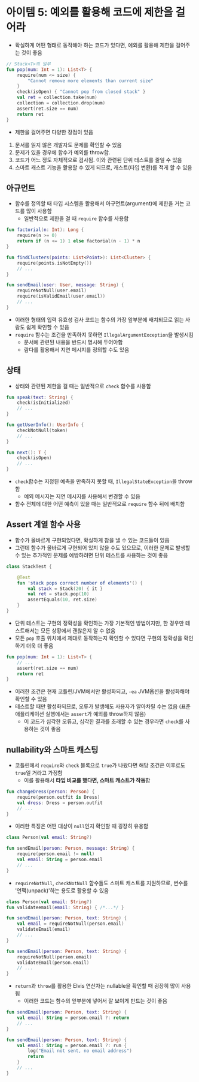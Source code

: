 # 아이템 5: 예외를 활용해 코드에 제한을 걸어라

- 확실하게 어떤 형태로 동작해야 하는 코드가 있다면, 예외를 활용해 제한을 걸어주는 것이 좋음

```kotlin
// Stack<T>의 일부
fun pop(num: Int = 1): List<T> {
    require(num <= size) {
        "Cannot remove more elements than current size"
    }
    check(isOpen) { "Cannot pop from closed stack" }
    val ret = collection.take(num)
    collection = collection.drop(num)
    assert(ret.size == num)
    return ret
}
```

- 제한을 걸어주면 다양한 장점이 있음

1. 문서를 읽지 않은 개발자도 문제를 확인할 수 있음
2. 문제가 있을 경우에 함수가 예외를 throw함.
3. 코드가 어느 정도 자체적으로 검사됨. 이와 관련된 단위 테스트를 줄일 수 있음
4. 스마트 캐스트 기능을 활용할 수 있게 되므로, 캐스트(타입 변환)를 적게 할 수 있음

## 아규먼트

- 함수를 정의할 때 타입 시스템을 활용해서 아규먼트(argument)에 제한을 거는 코드를 많이 사용함
  - 일반적으로 제한을 걸 때 `require` 함수를 사용함

```kotlin
fun factorial(n: Int): Long {
    require(n >= 0)
    return if (n <= 1) 1 else factorial(n - 1) * n
}

fun findClusters(points: List<Point>): List<Cluster> {
    require(points.isNotEmpty())
    // ...
}

fun sendEmail(user: User, message: String) {
    requireNotNull(user.email)
    require(isValidEmail(user.email))
    // ...
}
```

- 이러한 형태의 입력 유효성 검사 코드는 함수의 가장 앞부분에 배치되므로 읽는 사람도 쉽게 확인할 수 있음
- `require` 함수는 조건을 만족하지 못하면 `IllegalArgumentException`을 발생시킴
  - 문서에 관련된 내용을 반드시 명시해 두어야함
  - 람다를 활용해서 지연 메시지를 정의할 수도 있음

## 상태

- 상태와 관련된 제한을 걸 때는 일반적으로 `check` 함수를 사용함

```kotlin
fun speak(text: String) {
    check(isInitialized)
    // ...
}

fun getUserInfo(): UserInfo {
    checkNotNull(token)
    // ...
}

fun next(): T {
    check(isOpen)
    // ...
}
```

- `check`함수는 지정된 예측을 만족하지 못할 때, `IllegalStateException`을 throw함
  - 예외 메시지는 지연 메시지를 사용해서 변경할 수 있음
- 함수 전체에 대한 어떤 예측이 있을 때는 일반적으로 `require` 함수 뒤에 배치함

## Assert 계열 함수 사용

- 함수가 올바르게 구현되었다면, 확실하게 참을 낼 수 있는 코드들이 있음
- 그런데 함수가 올바르게 구현되어 있지 않을 수도 있으므로, 이러한 문제로 발생할 수 있는 추가적인 문제를 예방하려면 단위 테스트를 사용하는 것이 좋음

```kotlin
class StackTest {

    @Test
    fun 'stack pops correct number of elements'() {
        val stack = Stack(20) { it }
        val ret = stack.pop(10)
        assertEquals(10, ret.size)
    }
}
```

- 단위 테스트는 구현의 정확성을 확인하는 가장 기본적인 방법이지만, 한 경우만 테스트해서는 모든 상황에서 괜찮은지 알 수 없음
- 모든 `pop` 호출 위치에서 제대로 동작하는지 확인할 수 있다면 구현의 정확성을 확인하기 더욱 더 좋음

```kotlin
fun pop(num: Int = 1): List<T> {
    // ...
    assert(ret.size == num)
    return ret
}
```

- 이러한 조건은 현재 코틀린/JVM에서만 활성화되고, `-ea` JVM옵션을 활성화해야 확인할 수 있음
- 테스트할 때만 활성화되므로, 오류가 발생해도 사용자가 알아차릴 수는 없음 (표준 애플리케이션 실행에서는 `assert`가 예외를 throw하지 않음)
  - 이 코드가 심각한 오류고, 심각한 결과를 초래할 수 있는 경우라면 `check`를 사용하는 것이 좋음

## nullability와 스마트 캐스팅

- 코틀린에서 `require`와 `check` 블록으로 `true`가 나왔다면 해당 조건은 이후로도 `true`일 거라고 가정함
  - 이를 활용해서 **타입 비교를 했다면, 스마트 캐스트가 작동**함

```kotlin
fun changeDress(person: Person) {
    require(person.outfit is Dress)
    val dress: Dress = person.outfit
    // ...
}
```

- 이러한 특징은 어떤 대상이 `null`인지 확인할 때 굉장히 유용함

```kotlin
class Person(val email: String?)

fun sendEmail(person: Person, message: String) {
    require(person.email != null)
    val email: String = person.email
    // ...
}
```

- `requireNotNull`, `checkNotNull` 함수들도 스마트 캐스트를 지원하므로, 변수를 '언팩(unpack)'하는 용도로 활용할 수 있음

```kotlin
class Person(val email: String?)
fun validateemail(email: String) { /*...*/ }

fun sendEmail(person: Person, text: String) {
    val email = requireNotNull(person.email)
    validateEmail(email)
    // ...
}

fun sendEmail(person: Person, text: String) {
    requireNotNull(person.email)
    validateEmail(person.email)
    // ...
}
```

- `return`과 `throw`를 활용한 Elvis 연산자는 nullable을 확인할 때 굉장히 많이 사용됨
  - 이러한 코드는 함수의 앞부분에 넣어서 잘 보이게 만드는 것이 좋음

```kotlin
fun sendEmail(person: Person, text: String) {
    val email: String = person.email ?: return
    // ...
}

fun sendEmail(person: Person, text: String) {
    val email: String = person.email ?: run {
        log("Email not sent, no email address")
        return
    }
    // ...
}
```
